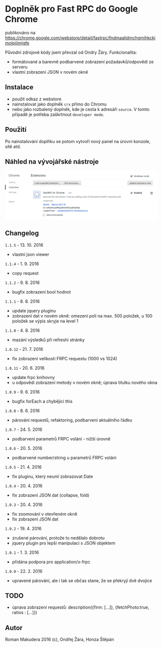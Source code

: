 # Doplněk pro Fast RPC do Google Chrome

publikováno na https://chrome.google.com/webstore/detail/fastrpc/fndmaalidmchgmihkckimolpjiimjgfe

Původní zdrojové kódy jsem převzal od Ondry Žáry. Funkcionalita:

- formátované a barevně podbarvené zobrazení požadavků/odpovědí ze serveru
- vlastní zobrazení JSON v novém okně

## Instalace

- použít odkaz z webstore
- nainstalovat jako doplněk `crx` přímo do Chromu
- nebo jako rozbalený doplněk, kde je cesta k adresáři `source`. V tomto případě je potřeba zaškrtnout `developer mode`.

## Použití

Po nainstalování doplňku se potom vytvoří nový panel na úrovni konzole, sítě atd.

## Náhled na vývojářské nástroje

![Extensions](/chrome.png)

## Changelog

`1.1.5` - 13. 10. 2016
- vlastní json viewer

`1.1.4` - 1. 9. 2016
- copy request

`1.1.2` - 9. 8. 2016
- bugfix zobrazení bool hodnot

`1.1.1` - 8. 8. 2016
- update jquery pluginu
- zobrazení dat v novém okně: omezení polí na max. 500 položek, u 100 položek se výpis skryje na level 1

`1.1.0` - 4. 8. 2016
- mazání výsledků při refreshi stránky

`1.0.12` - 21. 7. 2016
- fix zobrazení velikosti FRPC requestu (1000 vs 1024)

`1.0.11` - 20. 6. 2016
- update frpc knihovny
- u odpovědi zobrazení metody v novém okně; úprava titulku nového okna

`1.0.9` - 9. 6. 2016
- bugfix forEach a chybějící this

`1.0.8` - 8. 6. 2016
- párování requestů, refaktoring, podbarvení aktuálního řádku

`1.0.7` - 24. 5. 2016
- podbarvení parametrů FRPC volání - nižší úrovně

`1.0.6` - 20. 5. 2016
- podbarvené number/string u parametrů FRPC volání

`1.0.5` - 21. 4. 2016
- fix pluginu, který neumí zobrazovat Date

`1.0.4` - 20. 4. 2016
- fix zobrazení JSON dat (collapse, fold)

`1.0.3` - 20. 4. 2016
- fix zoomování v otevřeném okně
- fix zobrazení JSON dat

`1.0.2` - 19. 4. 2016
- zrušené párování, protože to nedělalo dobrotu
- jquery plugin pro lepší manipulaci s JSON objektem

`1.0.1` - 1. 3. 2016
- přidána podpora pro application/x-frpc

`1.0.0` - 22. 2. 2016
- upravené párování, ale i tak se občas stane, že se překryjí dvě dvojice

## TODO

- úprava zobrazení requestů: description({firm: [...]}, {fetchPhoto:true, ratios : [...]})

## Autor

Roman Makudera 2016 (c),
Ondřej Žára,
Honza Štěpán
